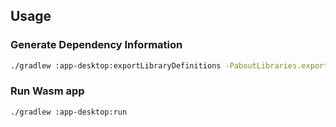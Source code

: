 ## Usage

### Generate Dependency Information

```bash
./gradlew :app-desktop:exportLibraryDefinitions -PaboutLibraries.exportPath=src/commonMain/composeResources/files/
```

### Run Wasm app

```
./gradlew :app-desktop:run   
```